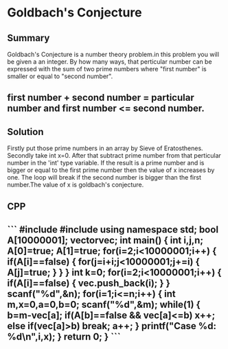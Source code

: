 <h1>Goldbach's Conjecture</h1>
<h2>Summary</h2>
<p>Goldbach's Conjecture is a number theory problem.in this problem you will be given a an integer.
By how many ways, that perticular number can be expressed with the sum of two prime numbers where "first number" is
smaller or equal to "second number".
<h2>first number + second number = particular number and first number <= second number.</h2></p>
<h2>Solution</h2> 
<p>Firstly put those prime numbers in an array by Sieve of Eratosthenes. Secondly take int x=0. After 
that subtract prime number from that perticular number in the 'int' type variable. If the result is a prime number 
and is bigger or equal to the first prime number then the value of x increases by one. 
The loop will break if the second number is bigger than the first number.The value of x is goldbach's conjecture.</p>
<h2>CPP<h2/>
```
#include<bits/stdc++.h>
#include<vector>
using namespace std;
bool A[10000001];
vector<int>vec;
int main()
{
    int i,j,n;
    A[0]=true;
    A[1]=true;
    for(i=2;i<10000001;i++)
    {
        if(A[i]==false)
        {
            for(j=i+i;j<10000001;j+=i)
            {
                A[j]=true;
            }
        }
    }
    int k=0;
    for(i=2;i<10000001;i++)
    {
        if(A[i]==false)
        {
            vec.push_back(i);
        }
    }
    scanf("%d",&n);
    for(i=1;i<=n;i++)
    {
        int m,x=0,a=0,b=0;
        scanf("%d",&m);
        while(1)
        {
            b=m-vec[a];
            if(A[b]==false && vec[a]<=b)
                x++;
            else if(vec[a]>b)
                break;
            a++;
        }
        printf("Case %d: %d\n",i,x);
    }
    return 0;
}
```
